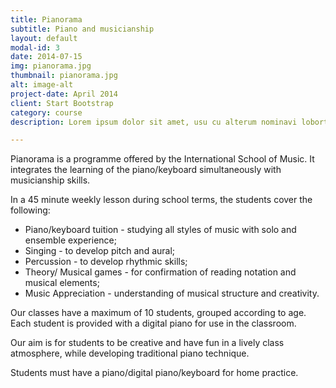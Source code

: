 ```yaml
---
title: Pianorama
subtitle: Piano and musicianship
layout: default
modal-id: 3
date: 2014-07-15
img: pianorama.jpg
thumbnail: pianorama.jpg
alt: image-alt
project-date: April 2014
client: Start Bootstrap
category: course
description: Lorem ipsum dolor sit amet, usu cu alterum nominavi lobortis. At duo novum diceret. Tantas apeirian vix et, usu sanctus postulant inciderint ut, populo diceret necessitatibus in vim. Cu eum dicam feugiat noluisse.

---
```


Pianorama is a programme offered by the International School of Music.  It integrates the learning of the piano/keyboard simultaneously with musicianship skills.

In a 45 minute weekly lesson during school terms, the students cover the following:

- Piano/keyboard tuition - studying all styles of music with solo and ensemble experience;
- Singing - to develop pitch and aural;
- Percussion - to develop rhythmic skills;
- Theory/ Musical games - for confirmation of reading notation and musical elements;
- Music Appreciation - understanding of musical structure and creativity.

Our classes have a maximum of 10 students, grouped according to age.  Each student is provided with a digital piano for use in the classroom.

Our aim is for students to be creative and have fun in a lively class atmosphere, while developing traditional piano technique.

Students must have a piano/digital piano/keyboard for home practice.
